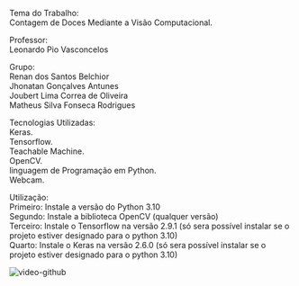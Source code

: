Tema do Trabalho:<br>
Contagem de Doces Mediante a Visão Computacional.

Professor:<br>
Leonardo Pio Vasconcelos​

Grupo:<br>
Renan dos Santos Belchior​<br>
Jhonatan Gonçalves Antunes​<br>
Joubert Lima Correa de Oliveira​<br>
Matheus Silva Fonseca Rodrigues​<br>

Tecnologias Utilizadas:<br>
Keras.<br>
Tensorflow.<br>
Teachable Machine.<br>
OpenCV.<br>
linguagem de Programação em Python.<br>
Webcam.<br>

Utilização:<br>
Primeiro: Instale a versão do Python 3.10<br>
Segundo: Instale a biblioteca OpenCV (qualquer versão)<br>
Terceiro: Instale o Tensorflow na versão 2.9.1 (só sera possível instalar se o projeto estiver designado para o python 3.10)<br>
Quarto: Instale o Keras na versão 2.6.0 (só sera possível instalar se o projeto estiver designado para o python 3.10)<br>

![video-github](https://github.com/RenanBelchior/Trabalho-Aplic.-de-Cloud-IoT-e-Industria-4.0-em-Python-/assets/102825017/c5ebce11-6728-4bb1-9dc5-19cb3f30f8fe)
